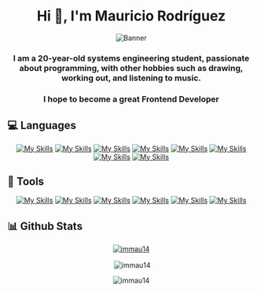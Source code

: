 <h1 align="center">Hi 👋, I'm Mauricio Rodríguez</h1>
<div align="center">
  
![Banner](https://images.hive.blog/DQmXYdegbJtu1GopTXsvFYK6NkogQqrZtXPU94y6934USSv/7demayode2025-ezgif.com-gif-maker.webp)
</div>

<h3 align="center">I am a 20-year-old systems engineering student, passionate about programming, with other hobbies such as drawing, working out, and listening to music.</h3>
<h3 align="center">I hope to become a great Frontend Developer</h3>

## 💻 Languages
<div align="center">

[![My Skills](https://skillicons.dev/icons?i=html&theme=dark)](https://skillicons.dev)  [![My Skills](https://skillicons.dev/icons?i=css&theme=dark)](https://skillicons.dev) [![My Skills](https://skillicons.dev/icons?i=js&theme=dark)](https://skillicons.dev) [![My Skills](https://skillicons.dev/icons?i=md&theme=dark)](https://skillicons.dev) [![My Skills](https://skillicons.dev/icons?i=mysql&theme=dark)](https://skillicons.dev) [![My Skills](https://skillicons.dev/icons?i=py&theme=dark)](https://skillicons.dev) [![My Skills](https://skillicons.dev/icons?i=php&theme=dark)](https://skillicons.dev) [![My Skills](https://skillicons.dev/icons?i=cpp&theme=dark)](https://skillicons.dev)
</div>

##  🔧 Tools
<div align="center">

[![My Skills](https://skillicons.dev/icons?i=au&theme=dark)](https://skillicons.dev) [![My Skills](https://skillicons.dev/icons?i=flask&theme=dark)](https://skillicons.dev) [![My Skills](https://skillicons.dev/icons?i=git&theme=dark)](https://skillicons.dev) [![My Skills](https://skillicons.dev/icons?i=ps&theme=dark)](https://skillicons.dev) [![My Skills](https://skillicons.dev/icons?i=react&theme=dark)](https://skillicons.dev) [![My Skills](https://skillicons.dev/icons?i=selenium&theme=dark)](https://skillicons.dev)
</div>

## 📊 Github Stats
<div align="center">
<p align="center"> <a href="https://github.com/ryo-ma/github-profile-trophy"><img src="https://github-profile-trophy.vercel.app/?username=immau14&theme=dracula&margin-w=15&margin-h=15&column=4" alt="immau14" /></a> </p>
<p>&nbsp;<img align="center" src="https://github-readme-stats.vercel.app/api?username=immau14&show_icons=true&theme=dracula&text_color=ffffff&locale=en" alt="immau14" /></p>
<p><img align="center" src="https://github-readme-stats.vercel.app/api/top-langs?username=immau14&show_icons=true&theme=dracula&text_color=ffffff&locale=en&layout=compact" alt="immau14" /></p>
</div>
